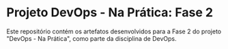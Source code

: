 # Projeto DevOps - Na Prática: Fase 2

Este repositório contém os artefatos desenvolvidos para a Fase 2 do projeto "DevOps - Na Prática", como parte da disciplina de DevOps.